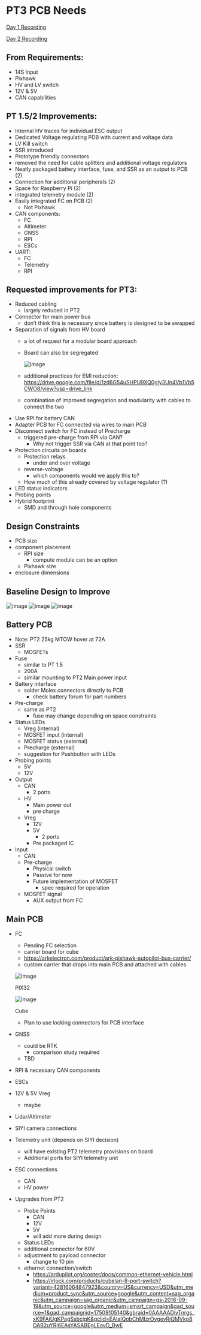 # PT3 PCB Needs
[Day 1 Recording](https://drive.google.com/file/d/1PiIob_eGq5ElMCwGZTUeyg_mtlkL63G9/view?usp=drive_link)

[Day 2 Recording](https://drive.google.com/file/d/1p_hfNhdg6mo9MM4S5YFZBDAfLjT9-_I8/view?usp=drive_link)
## From Requirements:

- 14S Input
- Pixhawk
- HV and LV switch
- 12V & 5V
- CAN capabilities

## PT 1.5/2 Improvements:

- Internal HV traces for individual ESC output
- Dedicated Voltage regulating PDB with current and voltage data
- LV Kill switch
- SSR introduced
- Prototype friendly connectors
- removed the need for cable splitters and additional voltage regulators
- Neatly packaged battery interface, fuse, and SSR as an output to PCB (2)
- Connection for additional peripherals (2)
- Space for Raspberry Pi (2)
- integrated telemetry module (2)
- Easily integrated FC on PCB (2)
    - Not Pixhawk
- CAN components:
    - FC
    - Altimeter
    - GNSS
    - RPI
    - ESCs
- UART:
    - FC
    - Telemetry
    - RPI

## Requested improvements for PT3:

- Reduced cabling
    - largely reduced in PT2
- Connector for main power bus
    - don’t think this is necessary since battery is designed to be swapped
- Separation of signals from HV board
    - a lot of request for a modular board approach
    - Board can also be segregated
        
        ![image](https://github.com/user-attachments/assets/4c9e4065-2821-49d8-a310-6fbcee60730d)

        
    - additional practices for EMI reduction: https://drive.google.com/file/d/1zd6G54uSHPU9XQ0gly3Un4Vb1Vb5CWO8/view?usp=drive_link
    - combination of improved segregation and modularity with cables to connect the two
- Use RPI for battery CAN
- Adapter PCB for FC connected via wires to main PCB
- Disconnect switch for FC instead of Precharge
    - triggered pre-charge from RPI via CAN?
        - Why not trigger SSR via CAN at that point too?
- Protection circuits on boards
    - Protection relays
        - under and over voltage
    - reverse-voltage
        - which components would we apply this to?
    - How much of this already covered by voltage regulator (?)
- LED status indicators
- Probing points
- Hybrid footprint
    - SMD and through hole components

## Design Constraints

- PCB size
- component placement
    - RPI size
        - compute module can be an option
    - Pixhawk size
- enclosure dimensions

## Baseline Design to Improve

![image](https://github.com/user-attachments/assets/646977cd-678c-40a0-a6d3-0fedcb1fd33a)
![image](https://github.com/user-attachments/assets/ad3a4f65-79cc-4101-8836-8745cdd79fd8)
![image](https://github.com/user-attachments/assets/fe0922c6-6156-43fb-98dc-68d8a7d996c5)





## Battery PCB

- Note: PT2 25kg MTOW hover at 72A
- SSR
    - MOSFETs
- Fuse
    - similar to PT 1.5
    - 200A
    - similar mounting to PT2 Main power input
- Battery interface
    - solder Molex connectors directly to PCB
        - check battery forum for part numbers
- Pre-charge
    - same as PT2
        - fuse may change depending on space constraints
- Status LEDs
    - Vreg (internal)
    - MOSFET input (internal)
    - MOSFET status (external)
    - Precharge (external)
    - suggestion for Pushbutton with LEDs
- Probing points
    - 5V
    - 12V
- Output
    - CAN
        - 2 ports
    - HV
        - Main power out
        - pre charge
    - Vreg
        - 12V
        - 5V
            - 2 ports
        - Pre packaged IC
- Input
    - CAN
    - Pre-charge
        - Physical switch
        - Passive for now
        - Future implementation of MOSFET
            - spec required for operation
    - MOSFET signal
        - AUX output from FC

## Main PCB

- FC
    - Pending FC selection
    - carrier board for cube
    - https://arkelectron.com/product/ark-pixhawk-autopilot-bus-carrier/
    - custom carrier that drops into main PCB and attached with cables
    
    ![image](https://github.com/user-attachments/assets/2110752f-0df8-4e22-a7d1-b6cb5c6de43f)

    
    PIX32
    
    ![image](https://github.com/user-attachments/assets/73253042-6875-4d25-8042-3820b3701adc)

    
    Cube
    
    - Plan to use locking connectors for PCB interface
- GNSS
    - could be RTK
        - comparison study required
    - TBD
- RPI & necessary CAN components
- ESCs
- 12V & 5V Vreg
    - maybe
- Lidar/Altimeter
- SIYI camera connections
- Telemetry unit (depends on SIYI decision)
    - will have existing PT2 telemetry provisions on board
    - Additional ports for SIYI telemetry unit
- ESC connections
    - CAN
    - HV power
- Upgrades from PT2
    - Probe Points
        - CAN
        - 12V
        - 5V
        - will add more during design
    - Status LEDs
    - additional connector for 60V
    - adjustment to payload connector
        - change to 10 pin
    - ethernet connection/switch
        - https://ardupilot.org/copter/docs/common-ethernet-vehicle.html
        - https://irlock.com/products/cubelan-8-port-switch?variant=42816064847923&country=US&currency=USD&utm_medium=product_sync&utm_source=google&utm_content=sag_organic&utm_campaign=sag_organic&utm_campaign=gs-2018-09-19&utm_source=google&utm_medium=smart_campaign&gad_source=1&gad_campaignid=17509105140&gbraid=0AAAAADivTnrgs_xK9FAiUgKPagSsbcjqK&gclid=EAIaIQobChMIzrOygeyRjQMVkp8DAB2uYRj6EAsYASABEgLEovD_BwE
